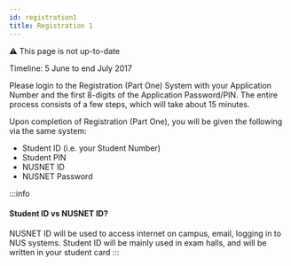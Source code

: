 ```yaml
---
id: registration1
title: Registration 1
---
```


:warning: This page is not up-to-date

Timeline: 5 June to end July 2017

Please login to the Registration (Part One) System with your Application Number and the first 8-digits of the Application Password/PIN. The entire process consists of a few steps, which will take about 15 minutes.

Upon completion of Registration (Part One), you will be given the following via the same system: 
- Student ID (i.e. your Student Number)
- Student PIN
- NUSNET ID
- NUSNET Password

:::info
#### Student ID vs NUSNET ID?
NUSNET ID will be used to access internet on campus, email, logging in to NUS systems. Student ID will be mainly used in exam halls, and will be written in your student card
:::
